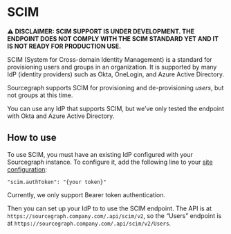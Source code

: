 # SCIM

**⚠️ DISCLAIMER: SCIM SUPPORT IS UNDER DEVELOPMENT. THE ENDPOINT DOES NOT COMPLY WITH THE SCIM STANDARD YET AND IT IS NOT READY FOR PRODUCTION USE.**

SCIM (System for Cross-domain Identity Management) is a standard for provisioning users and groups in an organization. It is supported by many IdP (identity providers) such as Okta, OneLogin, and Azure Active Directory.

Sourcegraph supports SCIM for provisioning and de-provisioning _users_, but not groups at this time.

You can use any IdP that supports SCIM, but we’ve only tested the endpoint with Okta and Azure Active Directory.

## How to use

To use SCIM, you must have an existing IdP configured with your Sourcegraph instance.
To configure it, add the following line to your [site configuration](config/site_config.md):

```
"scim.authToken": "{your token}"
```

Currently, we only support Bearer token authentication.

Then you can set up your IdP to to use the SCIM endpoint. The API is at `https://sourcegraph.company.com/.api/scim/v2`, so the “Users” endpoint is at `https://sourcegraph.company.com/.api/scim/v2/Users`.


